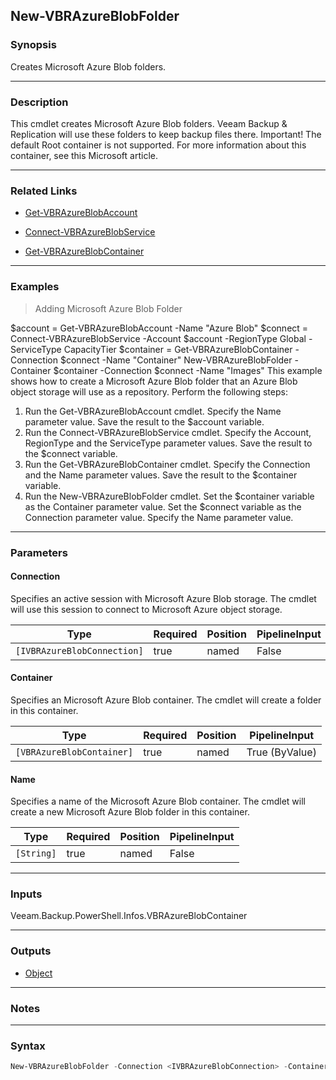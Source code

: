 New-VBRAzureBlobFolder
----------------------

### Synopsis
Creates Microsoft Azure Blob folders.

---

### Description

This cmdlet creates Microsoft Azure Blob folders. Veeam Backup & Replication will use these folders to keep backup files there.
Important! The default Root container is not supported. For more information about this container, see this Microsoft article.

---

### Related Links
* [Get-VBRAzureBlobAccount](Get-VBRAzureBlobAccount)

* [Connect-VBRAzureBlobService](Connect-VBRAzureBlobService)

* [Get-VBRAzureBlobContainer](Get-VBRAzureBlobContainer)

---

### Examples
> Adding Microsoft Azure Blob Folder

$account = Get-VBRAzureBlobAccount -Name "Azure Blob"
$connect = Connect-VBRAzureBlobService -Account $account -RegionType Global -ServiceType CapacityTier
$container = Get-VBRAzureBlobContainer -Connection $connect -Name "Container"
New-VBRAzureBlobFolder -Container $container -Connection $connect -Name "Images"
This example shows how to create a Microsoft Azure Blob folder that an Azure Blob object storage will use as a repository.
Perform the following steps:
1. Run the Get-VBRAzureBlobAccount cmdlet. Specify the Name parameter value. Save the result to the $account variable.
2. Run the Connect-VBRAzureBlobService cmdlet. Specify the Account, RegionType and the ServiceType parameter values. Save the result to the $connect variable.
3. Run the Get-VBRAzureBlobContainer cmdlet. Specify the Connection and the Name parameter values. Save the result to the $container variable.
4. Run the New-VBRAzureBlobFolder cmdlet. Set the $container variable as the Container parameter value. Set the $connect variable as the Connection parameter value. Specify the Name parameter value.

---

### Parameters
#### **Connection**
Specifies an active session with Microsoft Azure Blob storage. The cmdlet will use this session to connect to Microsoft Azure object storage.

|Type                       |Required|Position|PipelineInput|
|---------------------------|--------|--------|-------------|
|`[IVBRAzureBlobConnection]`|true    |named   |False        |

#### **Container**
Specifies an Microsoft Azure Blob container. The cmdlet will create a folder in this container.

|Type                     |Required|Position|PipelineInput |
|-------------------------|--------|--------|--------------|
|`[VBRAzureBlobContainer]`|true    |named   |True (ByValue)|

#### **Name**
Specifies a name of the Microsoft Azure Blob container. The cmdlet will create a new Microsoft Azure Blob folder in this container.

|Type      |Required|Position|PipelineInput|
|----------|--------|--------|-------------|
|`[String]`|true    |named   |False        |

---

### Inputs
Veeam.Backup.PowerShell.Infos.VBRAzureBlobContainer

---

### Outputs
* [Object](https://learn.microsoft.com/en-us/dotnet/api/System.Object)

---

### Notes

---

### Syntax
```PowerShell
New-VBRAzureBlobFolder -Connection <IVBRAzureBlobConnection> -Container <VBRAzureBlobContainer> -Name <String> [<CommonParameters>]
```
